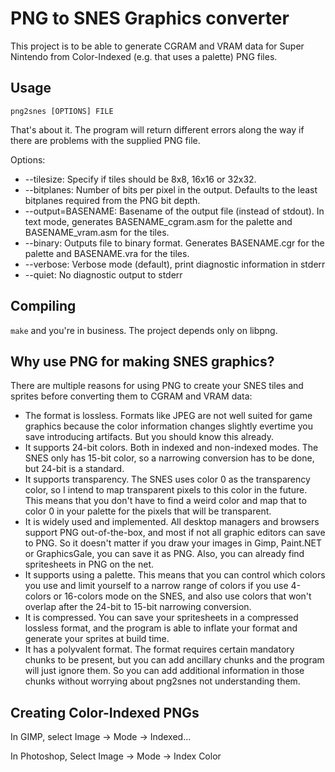 # PNG to SNES Graphics converter

This project is to be able to generate CGRAM and VRAM data for Super Nintendo
from Color-Indexed (e.g. that uses a palette) PNG files.

## Usage
`png2snes [OPTIONS] FILE`

That's about it. The program will return different errors along the way if
there are problems with the supplied PNG file.

Options:

* --tilesize: Specify if tiles should be 8x8, 16x16 or 32x32.
* --bitplanes: Number of bits per pixel in the output. Defaults to the least bitplanes required from the PNG bit depth.
* --output=BASENAME: Basename of the output file (instead of stdout). In text mode, generates BASENAME_cgram.asm for the palette and BASENAME_vram.asm for the tiles.
* --binary: Outputs file to binary format. Generates BASENAME.cgr for the palette and BASENAME.vra for the tiles.
* --verbose: Verbose mode (default), print diagnostic information in stderr
* --quiet: No diagnostic output to stderr

## Compiling
`make` and you're in business. The project depends only on libpng.

## Why use PNG for making SNES graphics?
There are multiple reasons for using PNG to create your SNES tiles and sprites before converting them to CGRAM and VRAM data:

* The format is lossless. Formats like JPEG are not well suited for game graphics because the color information changes slightly evertime you save introducing artifacts. But you should know this already.
* It supports 24-bit colors. Both in indexed and non-indexed modes. The SNES only has 15-bit color, so a narrowing conversion has to be done, but 24-bit is a standard.
* It supports transparency. The SNES uses color 0 as the transparency color, so I intend to map transparent pixels to this color in the future. This means that you don't have to find a weird color and map that to color 0 in your palette for the pixels that will be transparent.
* It is widely used and implemented. All desktop managers and browsers support PNG out-of-the-box, and most if not all graphic editors can save to PNG. So it doesn't matter if you draw your images in Gimp, Paint.NET or GraphicsGale, you can save it as PNG. Also, you can already find spritesheets in PNG on the net.
* It supports using a palette. This means that you can control which colors you use and limit yourself to a narrow range of colors if you use 4-colors or 16-colors mode on the SNES, and also use colors that won't overlap after the 24-bit to 15-bit narrowing conversion.
* It is compressed. You can save your spritesheets in a compressed lossless format, and the program is able to inflate your format and generate your sprites at build time.
* It has a polyvalent format. The format requires certain mandatory chunks to be present, but you can add ancillary chunks and the program will just ignore them. So you can add additional information in those chunks without worrying about png2snes not understanding them.

## Creating Color-Indexed PNGs
In GIMP, select Image -> Mode -> Indexed...

In Photoshop, Select Image -> Mode -> Index Color
